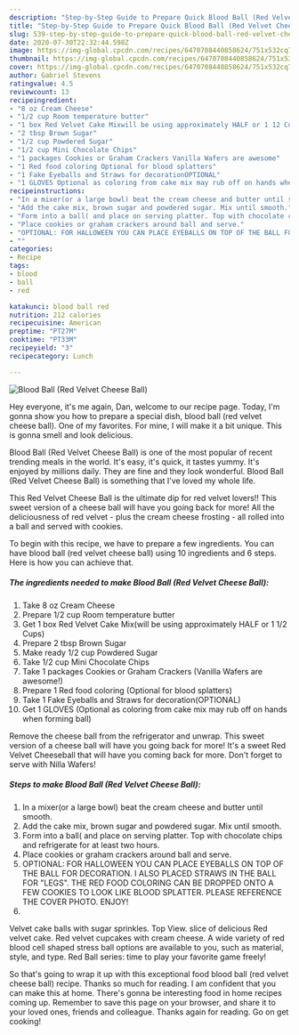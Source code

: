 ```yaml
---
description: "Step-by-Step Guide to Prepare Quick Blood Ball (Red Velvet Cheese Ball)"
title: "Step-by-Step Guide to Prepare Quick Blood Ball (Red Velvet Cheese Ball)"
slug: 539-step-by-step-guide-to-prepare-quick-blood-ball-red-velvet-cheese-ball
date: 2020-07-30T22:32:44.598Z
image: https://img-global.cpcdn.com/recipes/6470708440858624/751x532cq70/blood-ball-red-velvet-cheese-ball-recipe-main-photo.jpg
thumbnail: https://img-global.cpcdn.com/recipes/6470708440858624/751x532cq70/blood-ball-red-velvet-cheese-ball-recipe-main-photo.jpg
cover: https://img-global.cpcdn.com/recipes/6470708440858624/751x532cq70/blood-ball-red-velvet-cheese-ball-recipe-main-photo.jpg
author: Gabriel Stevens
ratingvalue: 4.5
reviewcount: 13
recipeingredient:
- "8 oz Cream Cheese"
- "1/2 cup Room temperature butter"
- "1 box Red Velvet Cake Mixwill be using approximately HALF or 1 12 Cups"
- "2 tbsp Brown Sugar"
- "1/2 cup Powdered Sugar"
- "1/2 cup Mini Chocolate Chips"
- "1 packages Cookies or Graham Crackers Vanilla Wafers are awesome"
- "1 Red food coloring Optional for blood splatters"
- "1 Fake Eyeballs and Straws for decorationOPTIONAL"
- "1 GLOVES Optional as coloring from cake mix may rub off on hands when forming ball"
recipeinstructions:
- "In a mixer(or a large bowl) beat the cream cheese and butter until smooth."
- "Add the cake mix, brown sugar and powdered sugar. Mix until smooth."
- "Form into a ball( and place on serving platter. Top with chocolate chips and refrigerate for at least two hours."
- "Place cookies or graham crackers around ball and serve."
- "OPTIONAL: FOR HALLOWEEN YOU CAN PLACE EYEBALLS ON TOP OF THE BALL FOR DECORATION. I ALSO PLACED STRAWS IN THE BALL FOR &#34;LEGS&#34;. THE RED FOOD COLORING CAN BE DROPPED ONTO A FEW COOKIES TO LOOK LIKE BLOOD SPLATTER. PLEASE REFERENCE THE COVER PHOTO. ENJOY!"
- ""
categories:
- Recipe
tags:
- blood
- ball
- red

katakunci: blood ball red 
nutrition: 212 calories
recipecuisine: American
preptime: "PT27M"
cooktime: "PT33M"
recipeyield: "3"
recipecategory: Lunch

---
```



![Blood Ball (Red Velvet Cheese Ball)](https://img-global.cpcdn.com/recipes/6470708440858624/751x532cq70/blood-ball-red-velvet-cheese-ball-recipe-main-photo.jpg)

Hey everyone, it's me again, Dan, welcome to our recipe page. Today, I'm gonna show you how to prepare a special dish, blood ball (red velvet cheese ball). One of my favorites. For mine, I will make it a bit unique. This is gonna smell and look delicious.

Blood Ball (Red Velvet Cheese Ball) is one of the most popular of recent trending meals in the world. It's easy, it's quick, it tastes yummy. It's enjoyed by millions daily. They are fine and they look wonderful. Blood Ball (Red Velvet Cheese Ball) is something that I've loved my whole life.

This Red Velvet Cheese Ball is the ultimate dip for red velvet lovers!! This sweet version of a cheese ball will have you going back for more! All the deliciousness of red velvet - plus the cream cheese frosting - all rolled into a ball and served with cookies.


To begin with this recipe, we have to prepare a few ingredients. You can have blood ball (red velvet cheese ball) using 10 ingredients and 6 steps. Here is how you can achieve that.

<!--inarticleads1-->

##### The ingredients needed to make Blood Ball (Red Velvet Cheese Ball):

1. Take 8 oz Cream Cheese
1. Prepare 1/2 cup Room temperature butter
1. Get 1 box Red Velvet Cake Mix(will be using approximately HALF or 1 1/2 Cups)
1. Prepare 2 tbsp Brown Sugar
1. Make ready 1/2 cup Powdered Sugar
1. Take 1/2 cup Mini Chocolate Chips
1. Take 1 packages Cookies or Graham Crackers (Vanilla Wafers are awesome!)
1. Prepare 1 Red food coloring (Optional for blood splatters)
1. Take 1 Fake Eyeballs and Straws for decoration(OPTIONAL)
1. Get 1 GLOVES (Optional as coloring from cake mix may rub off on hands when forming ball)


Remove the cheese ball from the refrigerator and unwrap. This sweet version of a cheese ball will have you going back for more! It&#39;s a sweet Red Velvet Cheeseball that will have you coming back for more. Don&#39;t forget to serve with Nilla Wafers! 

<!--inarticleads2-->

##### Steps to make Blood Ball (Red Velvet Cheese Ball):

1. In a mixer(or a large bowl) beat the cream cheese and butter until smooth.
1. Add the cake mix, brown sugar and powdered sugar. Mix until smooth.
1. Form into a ball( and place on serving platter. Top with chocolate chips and refrigerate for at least two hours.
1. Place cookies or graham crackers around ball and serve.
1. OPTIONAL: FOR HALLOWEEN YOU CAN PLACE EYEBALLS ON TOP OF THE BALL FOR DECORATION. I ALSO PLACED STRAWS IN THE BALL FOR &#34;LEGS&#34;. THE RED FOOD COLORING CAN BE DROPPED ONTO A FEW COOKIES TO LOOK LIKE BLOOD SPLATTER. PLEASE REFERENCE THE COVER PHOTO. ENJOY!
1. 


Velvet cake balls with sugar sprinkles. Top View. slice of delicious Red velvet cake. Red velvet cupcakes with cream cheese. A wide variety of red blood cell shaped stress ball options are available to you, such as material, style, and type. Red Ball series: time to play your favorite game freely! 

So that's going to wrap it up with this exceptional food blood ball (red velvet cheese ball) recipe. Thanks so much for reading. I am confident that you can make this at home. There's gonna be interesting food in home recipes coming up. Remember to save this page on your browser, and share it to your loved ones, friends and colleague. Thanks again for reading. Go on get cooking!
